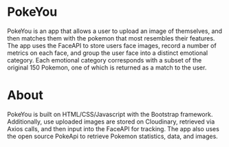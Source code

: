# PokeYou

PokeYou is an app that allows a user to upload an image of themselves, and then matches them with the pokemon that most resembles their features. The app uses the FaceAPI to store users face images, record a number of metrics on each face, and group the user face into a distinct emotional category. Each emotional category corresponds with a subset of the original 150 Pokemon, one of which is returned as a match to the user. 

# About

PokeYou is built on HTML/CSS/Javascript with the Bootstrap framework. Additionally, use uploaded images are stored on Cloudinary, retrieved via Axios calls, and then input into the FaceAPI for tracking. The app also uses the open source PokeApi to retrieve Pokemon statistics, data, and images. 
